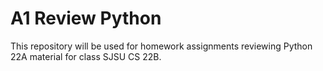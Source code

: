 # A1 Review Python
This repository will be used for homework assignments reviewing Python 22A material for class SJSU CS 22B.
